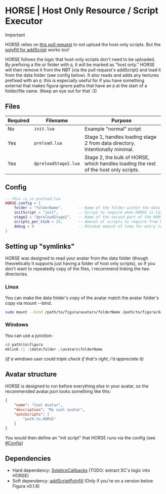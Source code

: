 # HORSE | Host Only Resource / Script Executor

> [!IMPORTANT]
> HORSE relies on [this pull request](https://github.com/FiguraMC/Figura/pull/374) to not upload the host-only scripts.
> But the [polyfill for addScript](./../addScriptPolyfill/README.md) works too!

HORSE follows the logic that host-only scripts don't need to be uploaded. By prefixing a file or folder with `@`, it will be marked as "host only." HORSE will then remove it from the NBT (via the pull request's addScript) and load it from the data folder (see config below). It also reads and adds any textures prefixed with an `@`. this is especially useful for if you have something external that makes figura ignore paths that have an `@` at the start of a folder/file name. (Keep an eye out for that :3) 

## Files
| Required | Filename | Purpose |
| --------  | -------- | ------- |
| No | `init.lua` | Example "normal" script |
| Yes | `preload.lua` | Stage 1, handles loading stage 2 from data directory. Intentionally minimal. |
| Yes| `@preloadStage2.lua` | Stage 2, the bulk of HORSE, which handles loading the rest of the host only scripts. |

## Config
```lua
-- this is in preload.lua
HORSE.config = {
    folder = "folderName",       -- Name of the folder within the data folder to load from
    initScript = "init",         -- Script to require when HORSE is loaded (or bails)
    stage2 = "@preloadStage2",   -- Name of the second part of the HORSE; can be host-only
    scripts_per_tick = 25,       -- Amount of scripts to require from HORSE per tick
    debug = 0                    -- Minimum amount of time for entry to be logged. 0 to disable.
}
```

## Setting up "symlinks"
HORSE was designed to read your avatar from the data folder (though theoretically it supports just having a folder of host only scripts), so if you don't want to repeatedly copy of the files, I recommend linking the two directories.
### Linux
You can make the data folder's copy of the avatar match the avatar folder's copy via mount --bind.
```sh
sudo mount --bind /path/to/figura/avatars/folderName /path/to/figura/data/folderName
```

### Windows
You can use a junction:
```cmd
cd path\to\figura
mklink /j .\data\folder .\avatars\folderName
``` 
*(if a windows user could triple check if that's right, i'd appreciate it)*

## Avatar structure
HORSE is designed to run before everything else in your avatar, so the recommended avatar.json looks something like this:
```json
{
    "name": "Cool Avatar",
    "description": "My cool avatar",
    "autoScripts": [
        "path.to.HORSE"
    ]
}
```

You would then define an "init script" that HORSE runs via the config (see [#Config](#config))

## Dependencies
- Hard dependency: [SolsticeCallbacks](../SolsticeCallbacks/README.md) (TODO: extract SC's logic into HORSE)
- Soft dependency: [addScriptPolyfill](../addScriptPolyfill/README.md) (Only if you're on a version below Figura v0.1.6)
